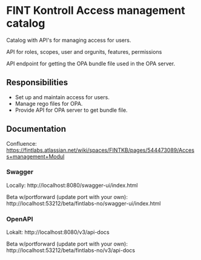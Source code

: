 # FINT Kontroll Access management catalog

Catalog with API's for managing access for users.

API for roles, scopes, user and orgunits, features, permissions

API endpoint for getting the OPA bundle file used in the OPA server.

## Responsibilities
- Set up and maintain access for users.
- Manage rego files for OPA.
- Provide API for OPA server to get bundle file.

## Documentation
Confluence: https://fintlabs.atlassian.net/wiki/spaces/FINTKB/pages/544473089/Access+management+Modul

### Swagger
Locally: http://localhost:8080/swagger-ui/index.html

Beta w/portforward (update port with your own): http://localhost:53212/beta/fintlabs-no/swagger-ui/index.html

### OpenAPI
Lokalt: http://localhost:8080/v3/api-docs

Beta w/portforward (update port with your own): http://localhost:53212/beta/fintlabs-no/v3/api-docs
